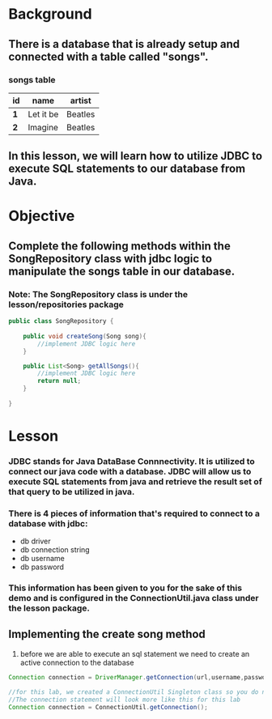 # Background

## There is a database that is already setup and connected with a table called "songs".

### **songs table**
id          |name          | artist	       	    
:-----------|--------------|--------
**1**       | Let it be    | Beatles           
**2**       | Imagine      | Beatles     

## In this lesson, we will learn how to utilize JDBC to execute SQL statements to our database from Java.

# Objective
## Complete the following methods within the SongRepository class with jdbc logic to manipulate the songs table in our database.
### Note: The SongRepository class is under the lesson/repositories package
```java
public class SongRepository {
    
    public void createSong(Song song){
        //implement JDBC logic here
    }

    public List<Song> getAllSongs(){
        //implement JDBC logic here
        return null;
    }
    
}
```


# Lesson

### JDBC stands for Java DataBase Connnectivity. It is utilized to connect our java code with a database. JDBC will allow us to execute SQL statements from java and retrieve the result set of that query to be utilized in java.

### There is 4 pieces of information that's required to connect to a database with jdbc:
- db driver
- db connection string
- db username
- db password
### This information has been given to you for the sake of this demo and is configured in the ConnectionUtil.java class under the lesson package.

## Implementing the create song method
1. before we are able to execute an sql statement we need to create an active connection to the database

```java
Connection connection = DriverManager.getConnection(url,username,password);

//for this lab, we created a ConnectionUtil Singleton class so you do not have to worry about the credentials to the database.
//The connection statement will look more like this for this lab
Connection connection = ConnectionUtil.getConnection();
```